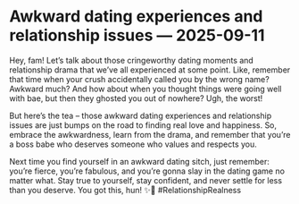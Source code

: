 # Awkward dating experiences and relationship issues — 2025-09-11

Hey, fam! Let’s talk about those cringeworthy dating moments and relationship drama that we’ve all experienced at some point. Like, remember that time when your crush accidentally called you by the wrong name? Awkward much? And how about when you thought things were going well with bae, but then they ghosted you out of nowhere? Ugh, the worst!

But here’s the tea – those awkward dating experiences and relationship issues are just bumps on the road to finding real love and happiness. So, embrace the awkwardness, learn from the drama, and remember that you’re a boss babe who deserves someone who values and respects you.

Next time you find yourself in an awkward dating sitch, just remember: you’re fierce, you’re fabulous, and you’re gonna slay in the dating game no matter what. Stay true to yourself, stay confident, and never settle for less than you deserve. You got this, hun! ✨💋 #RelationshipRealness